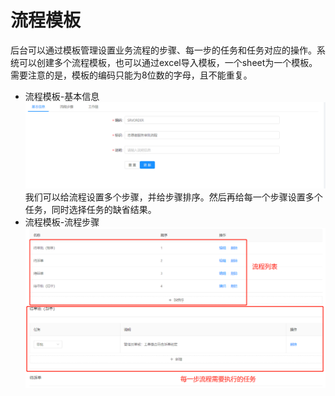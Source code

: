 # 流程模板
后台可以通过模板管理设置业务流程的步骤、每一步的任务和任务对应的操作。系统可以创建多个流程模板，也可以通过excel导入模板，一个sheet为一个模板。
需要注意的是，模板的编码只能为8位数的字母，且不能重复。
 * 流程模板-基本信息
 ![流程模板-基本信息](https://raw.githubusercontent.com/atlanteem/user_manual_admin/master/atlantis/files/流程模板-基本信息.png)
我们可以给流程设置多个步骤，并给步骤排序。然后再给每一个步骤设置多个任务，同时选择任务的缺省结果。
 * 流程模板-流程步骤
 ![流程模板-流程步骤](https://raw.githubusercontent.com/atlanteem/user_manual_admin/master/atlantis/files/流程模板-流程步骤.png)
